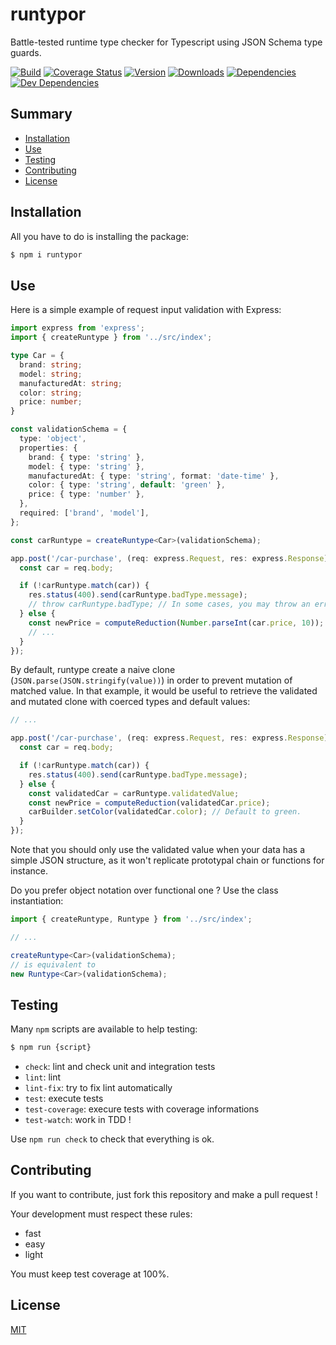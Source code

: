 # runtypor
Battle-tested runtime type checker for Typescript using JSON Schema type guards.

[![Build][build-image]][build-url]
[![Coverage Status][coverage-image]][coverage-url]
[![Version][version-image]][version-url]
[![Downloads][downloads-image]][downloads-url]
[![Dependencies][dependencies-image]][dependencies-url]
[![Dev Dependencies][dev-dependencies-image]][dev-dependencies-url]

## Summary
- [Installation](#installation)
- [Use](#use)
- [Testing](#testing)
- [Contributing](#contributing)
- [License](#license)

## Installation
All you have to do is installing the package:
```sh
$ npm i runtypor
```

## Use
Here is a simple example of request input validation with Express:
```ts
import express from 'express';
import { createRuntype } from '../src/index';

type Car = {
  brand: string;
  model: string;
  manufacturedAt: string;
  color: string;
  price: number;
}

const validationSchema = {
  type: 'object',
  properties: {
    brand: { type: 'string' },
    model: { type: 'string' },
    manufacturedAt: { type: 'string', format: 'date-time' },
    color: { type: 'string', default: 'green' },
    price: { type: 'number' },
  },
  required: ['brand', 'model'],
};

const carRuntype = createRuntype<Car>(validationSchema);

app.post('/car-purchase', (req: express.Request, res: express.Response): void => {
  const car = req.body;

  if (!carRuntype.match(car)) {
    res.status(400).send(carRuntype.badType.message);
    // throw carRuntype.badType; // In some cases, you may throw an error.
  } else {
    const newPrice = computeReduction(Number.parseInt(car.price, 10)); // OK
    // ...
  }
});
```

By default, runtype create a naive clone (`JSON.parse(JSON.stringify(value))`) in order to prevent mutation of matched value.
In that example, it would be useful to retrieve the validated and mutated clone with coerced types and default values:
```ts
// ...

app.post('/car-purchase', (req: express.Request, res: express.Response): void => {
  const car = req.body;

  if (!carRuntype.match(car)) {
    res.status(400).send(carRuntype.badType.message);
  } else {
    const validatedCar = carRuntype.validatedValue;
    const newPrice = computeReduction(validatedCar.price);
    carBuilder.setColor(validatedCar.color); // Default to green.
  }
});
```

Note that you should only use the validated value when your data has a simple JSON structure, as it won't replicate prototypal chain or functions for instance.

Do you prefer object notation over functional one ? Use the class instantiation:
```ts
import { createRuntype, Runtype } from '../src/index';

// ...

createRuntype<Car>(validationSchema);
// is equivalent to
new Runtype<Car>(validationSchema);
```

## Testing
Many `npm` scripts are available to help testing:
```sh
$ npm run {script}
```
- `check`: lint and check unit and integration tests
- `lint`: lint
- `lint-fix`: try to fix lint automatically
- `test`: execute tests
- `test-coverage`: execure tests with coverage informations
- `test-watch`: work in TDD !

Use `npm run check` to check that everything is ok.

## Contributing
If you want to contribute, just fork this repository and make a pull request !

Your development must respect these rules:
- fast
- easy
- light

You must keep test coverage at 100%.

## License
[MIT](LICENSE)

[build-image]: https://img.shields.io/travis/gnodi/runtypor.svg?style=flat
[build-url]: https://travis-ci.org/gnodi/runtypor
[coverage-image]:https://coveralls.io/repos/github/gnodi/runtypor/badge.svg?branch=master
[coverage-url]:https://coveralls.io/github/gnodi/runtypor?branch=master
[version-image]: https://img.shields.io/npm/v/runtypor.svg?style=flat
[version-url]: https://npmjs.org/package/runtypor
[downloads-image]: https://img.shields.io/npm/dm/runtypor.svg?style=flat
[downloads-url]: https://npmjs.org/package/runtypor
[dependencies-image]: https://david-dm.org/gnodi/runtypor.svg
[dependencies-url]: https://david-dm.org/gnodi/runtypor
[dev-dependencies-image]: https://david-dm.org/gnodi/runtypor/dev-status.svg
[dev-dependencies-url]: https://david-dm.org/gnodi/runtypor#info=devDependencies
